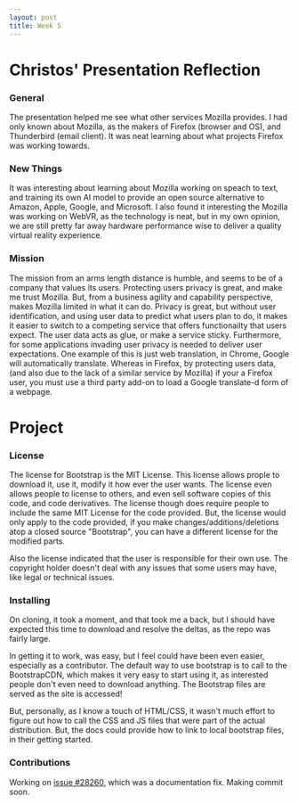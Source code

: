 ```yaml
---
layout: post
title: Week 5
---
```


# Christos' Presentation Reflection
### General
The presentation helped me see what other services Mozilla provides. I had only known about Mozilla, as the makers of Firefox (browser and OS), and Thunderbird (email client). It was neat learning about what projects Firefox was working towards.
### New Things
It was interesting about learning about Mozilla working on speach to text, and training its own AI model to provide an open source alternative to Amazon, Apple, Google, and Microsoft. I also found it interesting the Mozilla was working on WebVR, as the technology is neat, but in my own opinion, we are still pretty far away hardware performance wise to deliver a quality virtual reality experience.
### Mission
The mission from an arms length distance is humble, and seems to be of a company that values its users. Protecting users privacy is great, and make me trust Mozilla. But, from a business agility and capability perspective, makes Mozilla limited in what it can do. Privacy is great, but without user identification, and using user data to predict what users plan to do, it makes it easier to switch to a competing service that offers functionailty that users expect. The user data acts as glue, or make a service sticky. Furthermore, for some applications invading user privacy is needed to deliver user expectations. One example of this is just web translation, in Chrome, Google will automatically translate. Whereas in Firefox, by protecting users data, (and also due to the lack of a similar service by Mozilla) if your a Firefox user, you must use a third party add-on to load a Google translate-d form of a webpage.

# Project
### License
The license for Bootstrap is the MIT License. This license allows prople to download it, use it, modify it how ever the user wants. The license even allows people to license to others, and even sell software copies of this code, and code derivatives. The license though does require people to include the same MIT License for the code provided. But, the license would only apply to the code provided, if you make changes/additions/deletions atop a closed source "Bootstrap", you can have a different license for the modified parts. 

Also the license indicated that the user is responsible for their own use. The copyright holder doesn't deal with any issues that some users may have, like legal or technical issues.

### Installing
On cloning, it took a moment, and that took me a back, but I should have expected this time to download and resolve the deltas, as the repo was fairly large.

In getting it to work, was easy, but I feel could have been even easier, especially as a contributor. The default way to use bootstrap is to call to the BootstrapCDN, which makes it very easy to start using it, as interested people don't even need to download anything. The Bootstrap files are served as the site is accessed!

But, personally, as I know a touch of HTML/CSS, it wasn't much effort to figure out how to call the CSS and JS files that were part of the actual distribution. But, the docs could provide how to link to local bootstrap files, in their getting started.

### Contributions
Working on [issue #28260](https://github.com/twbs/bootstrap/issues/28260), which was a documentation fix. Making commit soon.


